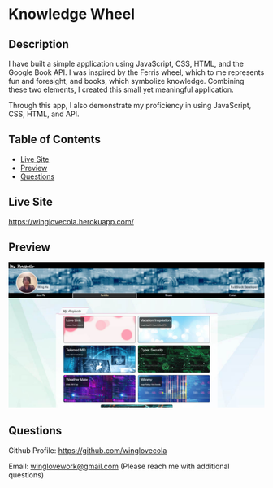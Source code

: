 # Knowledge Wheel



## Description

I have built a simple application using JavaScript, CSS, HTML, and the Google Book API. I was inspired by the Ferris wheel, which to me represents fun and foresight, and books, which symbolize knowledge. Combining these two elements, I created this small yet meaningful application.

Through this app, I also demonstrate my proficiency in using JavaScript, CSS, HTML, and API.



## Table of Contents

- [Live Site](#live-site)
- [Preview](#preview)
- [Questions](#questions)


## Live Site

https://winglovecola.herokuapp.com/



## Preview

![Screenshot](https://github.com/winglovecola/my-portfolio/blob/main/client/public/src/img/screenshot.jpg?raw=true)



## Questions

Github Profile: https://github.com/winglovecola

Email: winglovework@gmail.com (Please reach me with additional questions)







